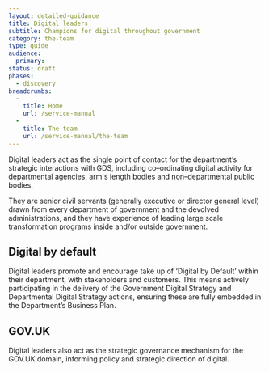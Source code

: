 ```yaml
---
layout: detailed-guidance
title: Digital leaders
subtitle: Champions for digital throughout government
category: the-team
type: guide
audience:
  primary:
status: draft
phases:
  - discovery
breadcrumbs:
  -
    title: Home
    url: /service-manual
  -
    title: The team
    url: /service-manual/the-team
---
```


Digital leaders act as the single point of contact for the department’s strategic interactions with GDS, including co–ordinating digital activity for departmental agencies, arm's length bodies and non–departmental public bodies.

They are senior civil servants (generally executive or director general level) drawn from every department of government and the devolved administrations, and they have experience of leading large scale transformation programs inside and/or outside government.

## Digital by default

Digital leaders promote and encourage take up of ‘Digital by Default’ within their department, with stakeholders and customers. This means actively participating in the delivery of the Government Digital Strategy and Departmental Digital Strategy actions, ensuring these are fully embedded in the Department’s Business Plan.

## GOV.UK

Digital leaders also act as the strategic governance mechanism for the GOV.UK domain, informing policy and strategic direction of digital.
